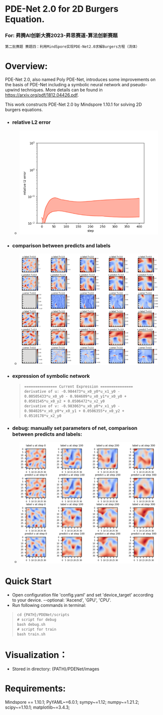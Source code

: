 # PDE-Net 2.0 for 2D Burgers Equation.
### For: 昇腾AI创新大赛2023-昇思赛道-算法创新赛题
    第二批赛题 赛题四：利用MindSpore实现PDE-Net2.0求解Burgers方程（流体）

# Overview:
PDE-Net 2.0, also named Poly PDE-Net, introduces some improvements on the basis of PDE-Net including a symbolic neural network and pseudo-upwind techniques. 
More details can be found in https://arxiv.org/pdf/1812.04426.pdf.

This work constructs PDE-Net 2.0 by Mindspore 1.10.1 for solving 2D burgers equations.

* ### relative L2 error
    * ![relative_l2_error](images/relative_error_1.png)

* ### comparison between predicts and labels
    * ![comparison](images/comparison_1.png)

* ### expression of symbolic network
    >```
    > =============== Current Expression ===============
    > derivative of u: -0.984473*u_x0_y0*u_x1_y0 - 0.00505433*u_x0_y0 - 0.984609*u_x0_y1*v_x0_y0 + 0.0501545*u_x0_y2 + 0.0506472*u_x2_y0
    > derivative of v: -0.983063*u_x0_y0*v_x1_y0 - 0.984026*v_x0_y0*v_x0_y1 + 0.0506355*v_x0_y2 + 0.0510178*v_x2_y0
    >```

* ### debug: manually set parameters of net, comparison between predicts and labels:
    * ![handcraft_comparison](images/handcraft_pdenet_compare_1.png)

# Quick Start
  * Open configuration file 'config.yaml' and set 'device_target' according to your device. --optional: 'Ascend', 'GPU', 'CPU'.
  * Run following commands in terminal:
  >```
  > cd {PATH}/PDENet/scripts
  > # script for debug
  > bash debug.sh
  > # script for train
  > bash train.sh
  >```

# Visualization：
  * Stored in directory: {PATH}/PDENet/images

# Requirements:
  Mindspore == 1.10.1;
  PyYAML~=6.0.1;
  sympy~=1.12;
  numpy~=1.21.2;
  scipy~=1.10.1;
  matplotlib~=3.4.3;
  